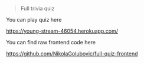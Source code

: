 > Full trivia quiz

You can play quiz here

https://young-stream-46054.herokuapp.com/

You can find raw frontend code here

https://github.com/NikolaGolubovic/full-quiz-frontend
